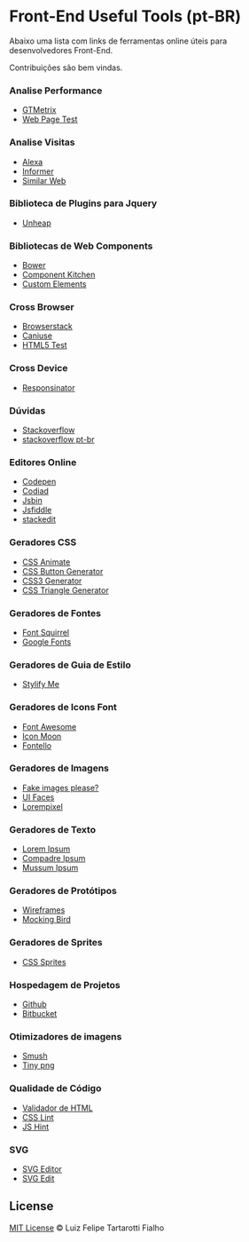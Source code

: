 Front-End Useful Tools (pt-BR)
=========

Abaixo uma lista com links de ferramentas online úteis para desenvolvedores Front-End. 

Contribuições são bem vindas.

### Analise Performance

* [GTMetrix](http://gtmetrix.com/)
* [Web Page Test](http://webpagetest.org/)

### Analise Visitas

* [Alexa](http://www.alexa.com/)
* [Informer](http://website.informer.com/)
* [Similar Web](http://www.similarweb.com/)

### Biblioteca de Plugins para Jquery

* [Unheap](http://www.unheap.com/)

### Bibliotecas de Web Components

* [Bower](http://bower.io/search/?q=web-components)
* [Component Kitchen](http://component.kitchen/components)
* [Custom Elements](http://customelements.io/)

### Cross Browser

* [Browserstack](http://www.browserstack.com/)
* [Caniuse](http://caniuse.com/)
* [HTML5 Test](https://html5test.com/)

### Cross Device

* [Responsinator](https://www.responsinator.com/)

### Dúvidas

* [Stackoverflow](http://stackoverflow.com/)
* [stackoverflow pt-br](http://pt.stackoverflow.com/)

### Editores Online

* [Codepen](http://codepen.io/)
* [Codiad](http://codiad.com/)
* [Jsbin](http://jsbin.com/)
* [Jsfiddle](http://jsfiddle.net/)
* [stackedit](https://stackedit.io/)

### Geradores CSS

* [CSS Animate](http://cssanimate.com/)
* [CSS Button Generator](http://css3buttongenerator.com/)
* [CSS3 Generator](http://css3generator.com/)
* [CSS Triangle Generator](http://apps.eky.hk/css-triangle-generator/)

### Geradores de Fontes

* [Font Squirrel](http://www.fontsquirrel.com/)
* [Google Fonts](https://www.google.com/fonts)

### Geradores de Guia de Estilo

* [Stylify Me](http://stylifyme.com/)

### Geradores de Icons Font

* [Font Awesome](http://fortawesome.github.io/Font-Awesome/)
* [Icon Moon](icomoon.io/)
* [Fontello](http://fontello.com/)

### Geradores de Imagens

* [Fake images please?](http://fakeimg.pl/)
* [UI Faces](http://uifaces.com/)
* [Lorempixel](http://lorempixel.com/)

### Geradores de Texto

* [Lorem Ipsum](http://br.lipsum.com/)
* [Compadre Ipsum](http://compadreipsum.com.br/)
* [Mussum Ipsum](http://mussumipsum.com/)

### Geradores de Protótipos

* [Wireframes](http://quirktools.com/wires/)
* [Mocking Bird](http://gomockingbird.com/)

### Geradores de Sprites

* [CSS Sprites](http://csssprites.com/)

### Hospedagem de Projetos

* [Github](https://github.com/)
* [Bitbucket](https://bitbucket.org/)

### Otimizadores de imagens

* [Smush](http://www.smushit.com/ysmush.it/)
* [Tiny png](https://tinypng.com/)

### Qualidade de Código

* [Validador de HTML](http://validator.w3.org/)
* [CSS Lint](http://csslint.net/)
* [JS Hint](http://jshint.com/)

### SVG

* [SVG Editor](http://petercollingridge.appspot.com/svg-editor/)
* [SVG Edit](http://svg-edit.googlecode.com/)

## License
 
[MIT License](http://felipefialho.mit-license.org/) © Luiz Felipe Tartarotti Fialho